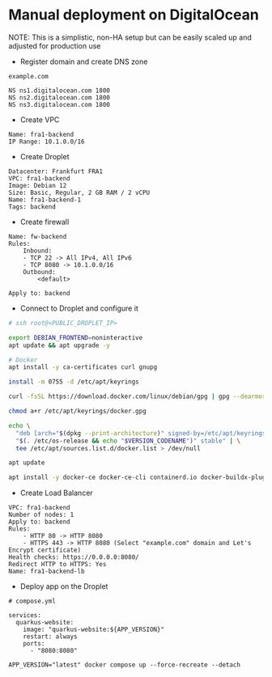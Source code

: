 # Manual deployment on DigitalOcean

NOTE: This is a simplistic, non-HA setup but can be easily scaled up and adjusted for production use

- Register domain and create DNS zone
```
example.com

NS ns1.digitalocean.com 1800
NS ns2.digitalocean.com 1800
NS ns3.digitalocean.com 1800
```

- Create VPC
```
Name: fra1-backend
IP Range: 10.1.0.0/16
```

- Create Droplet
```
Datacenter: Frankfurt FRA1
VPC: fra1-backend
Image: Debian 12
Size: Basic, Regular, 2 GB RAM / 2 vCPU
Name: fra1-backend-1
Tags: backend
```

- Create firewall
```
Name: fw-backend
Rules:
    Inbound:
    - TCP 22 -> All IPv4, All IPv6
    - TCP 8080 -> 10.1.0.0/16
    Outbound:
        <default>

Apply to: backend
```

- Connect to Droplet and configure it
```sh
# ssh root@<PUBLIC_DROPLET_IP>

export DEBIAN_FRONTEND=noninteractive
apt update && apt upgrade -y

# Docker
apt install -y ca-certificates curl gnupg

install -m 0755 -d /etc/apt/keyrings

curl -fsSL https://download.docker.com/linux/debian/gpg | gpg --dearmor -o /etc/apt/keyrings/docker.gpg

chmod a+r /etc/apt/keyrings/docker.gpg

echo \
  "deb [arch="$(dpkg --print-architecture)" signed-by=/etc/apt/keyrings/docker.gpg] https://download.docker.com/linux/debian \
  "$(. /etc/os-release && echo "$VERSION_CODENAME")" stable" | \
  tee /etc/apt/sources.list.d/docker.list > /dev/null

apt update

apt install -y docker-ce docker-ce-cli containerd.io docker-buildx-plugin docker-compose-plugin
```

- Create Load Balancer
```
VPC: fra1-backend
Number of nodes: 1
Apply to: backend
Rules:
    - HTTP 80 -> HTTP 8080
    - HTTPS 443 -> HTTP 8080 (Select "example.com" domain and Let's Encrypt certificate) 
Health checks: https://0.0.0.0:8080/
Redirect HTTP to HTTPS: Yes
Name: fra1-backend-lb
```

- Deploy app on the Droplet
```
# compose.yml

services:
  quarkus-website:
    image: "quarkus-website:${APP_VERSION}"
    restart: always
    ports:
      - "8080:8080"
```

```
APP_VERSION="latest" docker compose up --force-recreate --detach
```
